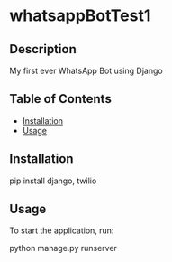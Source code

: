 # whatsappBotTest1

## Description
My first ever WhatsApp Bot using Django

## Table of Contents
- [Installation](#installation)
- [Usage](#usage)

## Installation
pip install django, twilio

## Usage
To start the application, run:

python manage.py runserver
